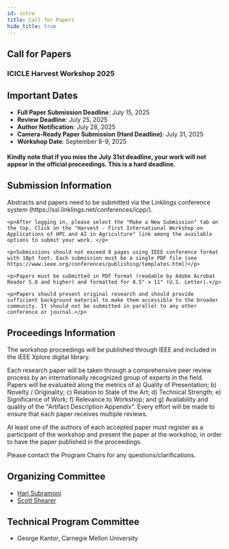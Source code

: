 ```yaml
---
id: intro
title: Call for Papers
hide_title: true
---
```


<!-- ---
id: cfp
title: Call for Papers
hide_title: true
sidebar_position: 2
--- -->



<div class="centered-container">

<div class="workshop-container">

  <!-- Header Section -->
  <div class="workshop-section">
    <h2 class="section-title">Call for Papers</h2>
    <h3>ICICLE Harvest Workshop 2025</h3>
  </div>

  <!-- Dates Section -->
  <div class="workshop-section">
    <h2 class="section-title">Important Dates</h2>
    <ul>
      <li><strong>Full Paper Submission Deadline</strong>: July 15, 2025</li>
      <li><strong>Review Deadline</strong>: July 25, 2025</li>
      <li><strong>Author Notification</strong>: July 28, 2025</li>
      <li><strong>Camera-Ready Paper Submission (Hard Deadline)</strong>: July 31, 2025</li>
      <li><strong>Workshop Date</strong>: September 8-9, 2025</li>
    </ul>
    <h4>Kindly note that if you miss the July 31st deadline, your work will not appear in the official proceedings. This is a hard deadline.</h4>
  </div>

  <!-- Themes Section
  <div class="workshop-section">
    <h2 class="section-title">Workshop Themes</h2>
    <ul>
      <li>TBD</li>
    </ul>
  </div> -->

  <!-- Submission Information -->
  <div class="workshop-section">
    <h2 class="section-title">Submission Information</h2>
    <p>Abstracts and papers need to be submitted via the Linklings conference system (https://ssl.linklings.net/conferences/icpp/). </p>

    <p>After logging in, please select the "Make a New Submission" tab on the top. Click on the "Harvest - First International Workshop on Applications of HPC and AI in Agriculture" link among the available options to submit your work. </p>

    <p>Submissions should not exceed 8 pages using IEEE conference format with 10pt font. Each submission must be a single PDF file (see https://www.ieee.org/conferences/publishing/templates.html)</p>

    <p>Papers must be submitted in PDF format (readable by Adobe Acrobat Reader 5.0 and higher) and formatted for 8.5" x 11" (U.S. Letter).</p>

    <p>Papers should present original research and should provide sufficient background material to make them accessible to the broader community. It should not be submitted in parallel to any other conference or journal.</p>
  </div>

  <!-- Proceedings Information -->
  <div class="workshop-section">
    <h2 class="section-title">Proceedings Information</h2>
    <p>The workshop proceedings will be published through IEEE and included in the IEEE Xplore digital library. </p>
    <p>Each research paper will be taken through a comprehensive peer review process by an internationally recognized group of experts in the field. Papers will be evaluated along the metrics of a) Quality of Presentation; b) Novelty / Originality; c) Relation to State of the Art; d) Technical Strength; e) Significance of Work; f) Relevance to Workshop; and g) Availability and quality of the "Artifact Description Appendix". Every effort will be made to ensure that each paper receives multiple reviews. </p>
    <p>At least one of the authors of each accepted paper must register as a participant of the workshop and present the paper at the workshop, in order to have the paper published in the proceedings. </p>
    <p>Please contact the Program Chairs for any questions/clarifications.</p>
  </div>
  <!-- Submission Guidelines Section
  <div class="workshop-section">
    <h2 class="section-title">Submission Guidelines</h2>
    <ol>
      <li><strong>Format</strong>: TBD</li>
      <li><strong>Submission Site</strong>: TBD</li>
      <li><strong>Review</strong>: TBD</li>
    </ol>
  </div> -->
  <!-- Workshop Chairs -->
    <div class="workshop-section">
      <h2 class="section-title">Organizing Committee</h2>
      <ul>
        <li><a href="https://cse.osu.edu/people/subramoni.1">Hari Subramoni</a></li>
        <li><a href="https://fabe.osu.edu/our-people/scott-shearer">Scott Shearer</a></li>
      </ul>
    </div>  
    <!-- Technical Program Committee -->
    <div class="workshop-section">
    <h2 class="section-title">Technical Program Committee</h2>
    <ul>
      <li>George Kantor, Carnegie Mellon University</li>
    </ul>
  </div>

</div>
</div>